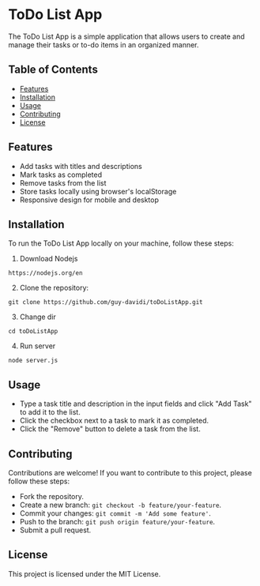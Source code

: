 # ToDo List App

The ToDo List App is a simple application that allows users to create and manage their tasks or to-do items in an organized manner.

## Table of Contents

- [Features](#features)
- [Installation](#installation)
- [Usage](#usage)
- [Contributing](#contributing)
- [License](#license)

## Features

- Add tasks with titles and descriptions
- Mark tasks as completed
- Remove tasks from the list
- Store tasks locally using browser's localStorage
- Responsive design for mobile and desktop

## Installation

To run the ToDo List App locally on your machine, follow these steps:
   1. Download Nodejs
   ```
   https://nodejs.org/en
   ```
   2. Clone the repository:
   ```
   git clone https://github.com/guy-davidi/toDoListApp.git
   ```
   3. Change dir
   ```
   cd toDoListApp
   ```
   4. Run server
   ```
   node server.js
   ```
   
 ## Usage
- Type a task title and description in the input fields and click "Add Task" 
to add it to the list.
- Click the checkbox next to a task to mark it as completed.
- Click the "Remove" button to delete a task from the list.

## Contributing
Contributions are welcome!
If you want to contribute to this project, please follow these steps:
- Fork the repository.
- Create a new branch: ```git checkout -b feature/your-feature```.
- Commit your changes: ```git commit -m 'Add some feature'```.
- Push to the branch: ```git push origin feature/your-feature```.
- Submit a pull request.

## License
This project is licensed under the MIT License.
